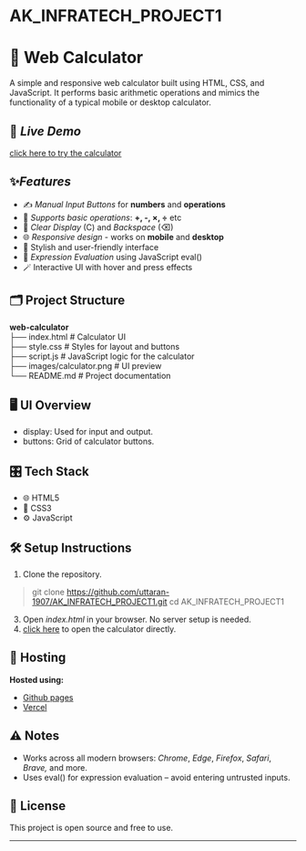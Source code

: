 # AK_INFRATECH_PROJECT1

# 🔢 Web Calculator

A simple and responsive web calculator built using HTML, CSS, and JavaScript. It performs basic arithmetic operations and mimics the functionality of a typical mobile or desktop calculator.

## 🔗 *Live Demo*

[click here to try the calculator](https://uttaran-1907.github.io/AK_INFRATECH_PROJECT1/)

## ✨*Features*

- ✍ *Manual Input Buttons* for **numbers** and **operations**
- 🧮 *Supports basic operations*: **+, -, ×, ÷** etc
- 🧹 *Clear Display* (C) and *Backspace* (⌫)
- 🌐 *Responsive design* - works on **mobile** and **desktop**
- 💎 Stylish and user-friendly interface
- 🧠 *Expression Evaluation* using JavaScript eval()
- 🪄 Interactive UI with hover and press effects

## 🗂️ Project Structure
  **web-calculator**
<br>├── index.html # Calculator UI
<br>├── style.css # Styles for layout and buttons
<br>├── script.js # JavaScript logic for the calculator
<br>├── images/calculator.png # UI preview
<br>└── README.md # Project documentation
## 🖥 UI Overview

- display: Used for input and output.
- buttons: Grid of calculator buttons.
## 🎛️ Tech Stack

- 🌐 HTML5
- 🎨 CSS3
- ⚙️ JavaScript

## 🛠 Setup Instructions

1. Clone the repository.
>git clone https://github.com/uttaran-1907/AK_INFRATECH_PROJECT1.git cd AK_INFRATECH_PROJECT1
3. Open *index.html* in your browser. No server setup is needed.
4. [click here](https://uttaran-1907.github.io/AK_INFRATECH_PROJECT1/) to open the calculator directly.

## 🚀 Hosting
**Hosted using:**
- [Github pages](https://uttaran-1907.github.io/AK_INFRATECH_PROJECT1/)
- [Vercel](https://web-calculator-orcin.vercel.app/)

## ⚠ Notes

- Works across all modern browsers: *Chrome*, *Edge*, *Firefox*, *Safari*, *Brave,* and more.
- Uses eval() for expression evaluation – avoid entering untrusted inputs.

## 📄 License

This project is open source and free to use.

---
